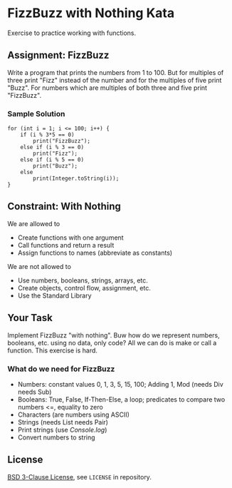 # FizzBuzz with Nothing Kata

Exercise to practice working with functions.

## Assignment: FizzBuzz

Write a program that prints the numbers from 1 to 100.
But for multiples of three print "Fizz" instead of the number and 
for the multiples of five print "Buzz".
For numbers which are multiples of both three and five print "FizzBuzz".

### Sample Solution

    for (int i = 1; i <= 100; i++) {
        if (i % 3*5 == 0) 
            print("FizzBuzz");
        else if (i % 3 == 0) 
            print("Fizz");
        else if (i % 5 == 0) 
            print("Buzz");
        else 
            print(Integer.toString(i));
    }

## Constraint: With Nothing

We are allowed to

* Create functions with one argument
* Call functions and return a result
* Assign functions to names (abbreviate as constants)

We are not allowed to

* Use numbers, booleans, strings, arrays, etc.
* Create objects, control flow, assignment, etc.
* Use the Standard Library

## Your Task

Implement FizzBuzz "with nothing". Buw how do we represent numbers, booleans, etc. using no data, only code? All we can do is make or call a function. This exercise is hard. 

### What do we need for FizzBuzz

* Numbers: constant values 0, 1, 3, 5, 15, 100; Adding 1, Mod (needs Div needs Sub)
* Booleans: True, False, If-Then-Else, a loop; predicates to compare two numbers <=, equality to zero
* Characters (are numbers using ASCII)
* Strings (needs List needs Pair)
* Print strings (use <i>Console.log</i>)
* Convert numbers to string

## License

[BSD 3-Clause License](https://opensource.org/licenses/BSD-3-Clause), see `LICENSE` in repository.
